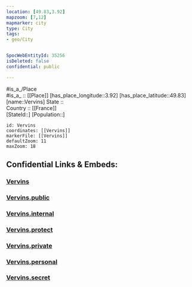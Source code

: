 ```yaml
---
location: [49.83,3.92] 
mapzoom: [7,12] 
mapmarker: city 
type: City
tags:
- geo/City


SpocWebEntityId: 35256
isDeleted: false
confidential: public

---
```

#is_a_/Place  
#is_a_ :: [[Place]] 
[has_place_longitude::3.92] 
[has_place_latitude::49.83] 
[name::Vervins] 
State ::  
Country :: [[France]]  
[StateId::] 
[Population::] 



```leaflet
id: Vervins
coordinates: [[Vervins]] 
markerFile: [[Vervins]] 
defaultZoom: 11 
maxZoom: 18
```


## Confidential Links & Embeds: 

### [Vervins](/_Standards/Earth/Continent/Europe/Europe~West/France/regions~France/Hauts-de-France/departments~Hauts-de-France/Aisne/communes~Aisne/Vervins/cities~Vervins/Vervins.md) 

### [Vervins.public](/_public/Earth/Continent/Europe/Europe~West/France/regions~France/Hauts-de-France/departments~Hauts-de-France/Aisne/communes~Aisne/Vervins/cities~Vervins/Vervins.public.md) 

### [Vervins.internal](/_internal/Earth/Continent/Europe/Europe~West/France/regions~France/Hauts-de-France/departments~Hauts-de-France/Aisne/communes~Aisne/Vervins/cities~Vervins/Vervins.internal.md) 

### [Vervins.protect](/_protect/Earth/Continent/Europe/Europe~West/France/regions~France/Hauts-de-France/departments~Hauts-de-France/Aisne/communes~Aisne/Vervins/cities~Vervins/Vervins.protect.md) 

### [Vervins.private](/_private/Earth/Continent/Europe/Europe~West/France/regions~France/Hauts-de-France/departments~Hauts-de-France/Aisne/communes~Aisne/Vervins/cities~Vervins/Vervins.private.md) 

### [Vervins.personal](/_personal/Earth/Continent/Europe/Europe~West/France/regions~France/Hauts-de-France/departments~Hauts-de-France/Aisne/communes~Aisne/Vervins/cities~Vervins/Vervins.personal.md) 

### [Vervins.secret](/_secret/Earth/Continent/Europe/Europe~West/France/regions~France/Hauts-de-France/departments~Hauts-de-France/Aisne/communes~Aisne/Vervins/cities~Vervins/Vervins.secret.md)

